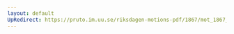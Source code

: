 ```yaml
---
layout: default
UpRedirect: https://pruto.im.uu.se/riksdagen-motions-pdf/1867/mot_1867__ak__111/mot_1867__ak__111-002.pdf
---
```

